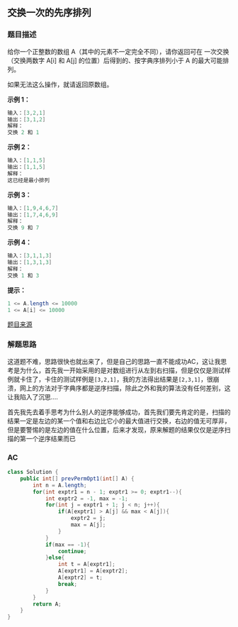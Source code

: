 ## 交换一次的先序排列

### 题目描述

给你一个正整数的数组 A（其中的元素不一定完全不同），请你返回可在 一次交换（交换两数字 A[i] 和 A[j] 的位置）后得到的、按字典序排列小于 A 的最大可能排列。

如果无法这么操作，就请返回原数组。

**示例 1：**

```java
输入：[3,2,1]
输出：[3,1,2]
解释：
交换 2 和 1
```

**示例 2：**

```java
输入：[1,1,5]
输出：[1,1,5]
解释： 
这已经是最小排列
```

**示例 3：**

```java
输入：[1,9,4,6,7]
输出：[1,7,4,6,9]
解释：
交换 9 和 7
```

**示例 4：**

```java
输入：[3,1,1,3]
输出：[1,3,1,3]
解释：
交换 1 和 3
```

**提示：**

```java
1 <= A.length <= 10000
1 <= A[i] <= 10000
```

[题目来源](https://leetcode-cn.com/problems/previous-permutation-with-one-swap)

### 解题思路

这道题不难，思路很快也就出来了，但是自己的思路一直不能成功AC，这让我思考是为什么，首先我一开始采用的是对数组进行从左到右扫描，但是仅仅是测试样例就卡住了，卡住的测试样例是`[3,2,1]`，我的方法得出结果是`[2,3,1]`，很崩溃，网上的方法对于字典序都是逆序扫描，除此之外和我的算法没有任何差别，这让我陷入了沉思....

首先我先去着手思考为什么别人的逆序能够成功，首先我们要先肯定的是，扫描的结果一定是左边的某一个值和右边比它小的最大值进行交换，右边的值无可厚非，但是要警惕的是左边的值在什么位置，后来才发现，原来解题的结果仅仅是逆序扫描的第一个逆序结果而已

### AC

```java
class Solution {
    public int[] prevPermOpt1(int[] A) {
        int n = A.length;
        for(int exptr1 = n - 1; exptr1 >= 0; exptr1--){
            int exptr2 = -1, max = -1;
            for(int j = exptr1 + 1; j < n; j++){
                if(A[exptr1] > A[j] && max < A[j]){
                    exptr2 = j;
                    max = A[j];
                }
            }
            if(max == -1){
                continue;
            }else{
                int t = A[exptr1];
                A[exptr1] = A[exptr2];
                A[exptr2] = t;
                break;
            }
        }
        return A;
    }
}
```

